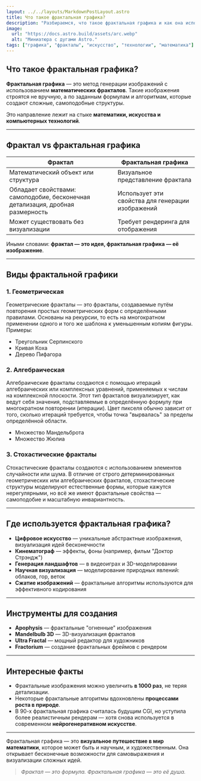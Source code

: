 ```yaml
---
layout: ../../layouts/MarkdownPostLayout.astro
title: Что такое фрактальная графика?
description: "Разбираемся, что такое фрактальная графика и как она используется в науке, искусстве и технологиях."
image:
  url: "https://docs.astro.build/assets/arc.webp"
  alt: "Миниатюра с дугами Astro."
tags: ["графика", "фракталы", "искусство", "технологии", "математика"]
---
```


## Что такое фрактальная графика?

**Фрактальная графика** — это метод генерации изображений с использованием **математических фракталов**. Такие изображения строятся не вручную, а по заданным формулам и алгоритмам, которые создают сложные, самоподобные структуры.

Это направление лежит на стыке **математики, искусства и компьютерных технологий**.

---

## Фрактал vs фрактальная графика

<table>
  <thead>
    <tr>
      <th>Фрактал</th>
      <th>Фрактальная графика</th>
    </tr>
  </thead>
  <tbody>
    <tr>
      <td>Математический объект или структура</td>
      <td>Визуальное представление фрактала</td>
    </tr>
    <tr>
      <td>Обладает свойствами: самоподобие, бесконечная детализация, дробная размерность</td>
      <td>Использует эти свойства для генерации изображений</td>
    </tr>
    <tr>
      <td>Может существовать без визуализации</td>
      <td>Требует рендеринга для отображения</td>
    </tr>
  </tbody>
</table>               


Иными словами: **фрактал — это идея, фрактальная графика — её изображение**.

---

## Виды фрактальной графики

### 1. Геометрическая

Геометрические фракталы — это фракталы, создаваемые путём повторения простых геометрических форм с определёнными правилами. Основаны на рекурсии, то есть на многократном применении одного и того же шаблона к уменьшенным копиям фигуры.
Примеры:
- Треугольник Серпинского
- Кривая Коха
- Дерево Пифагора

### 2. Алгебраическая

Алгебраические фракталы создаются с помощью итераций алгебраических или комплексных уравнений, применяемых к числам на комплексной плоскости. Этот тип фракталов визуализирует, как ведут себя значения, подставляемые в определённую формулу при многократном повторении (итерации). Цвет пикселя обычно зависит от того, сколько итераций требуется, чтобы точка "вырвалась" за пределы определённой области.


- Множество Мандельброта
- Множество Жюлиа

### 3. Стохастические фракталы

Стохастические фракталы создаются с использованием элементов случайности или шума. В отличие от строго детерминированных геометрических или алгебраических фракталов, стохастические структуры моделируют естественные формы, которые кажутся нерегулярными, но всё же имеют фрактальные свойства — самоподобие и масштабную инвариантность.



---

## Где используется фрактальная графика?

-  **Цифровое искусство** — уникальные абстрактные изображения, визуализация идей бесконечности
-  **Кинематограф** — эффекты, фоны (например, фильм "Доктор Стрэндж")
-  **Генерация ландшафтов** — в видеоиграх и 3D-моделировании
-  **Научная визуализация** — моделирование природных явлений: облаков, гор, веток
-  **Сжатие изображений** — фрактальные алгоритмы используются для эффективного кодирования

---

##  Инструменты для создания

- **Apophysis** — фрактальные "огненные" изображения
- **Mandelbulb 3D** — 3D-визуализация фракталов
- **Ultra Fractal** — мощный редактор для художников
- **Fractorium** — создание фрактальных фреймов с рендером

---

##  Интересные факты

- Фрактальные изображения можно увеличить **в 1000 раз**, не теряя детализации.
- Некоторые фрактальные алгоритмы вдохновлены **процессами роста в природе**.
- В 90-х фрактальная графика считалась будущим CGI, но уступила более реалистичным рендерам — хотя снова используется в современном **нейрогенеративном искусстве**.

---

Фрактальная графика — это **визуальное путешествие в мир математики**, которое может быть и научным, и художественным. Она открывает бесконечные возможности для самовыражения и визуализации сложных идей.

>  *Фрактал — это формула. Фрактальная графика — это её душа.*
